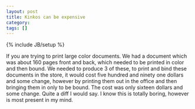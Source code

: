 ```yaml
---
layout: post
title: Kinkos can be expensive
category: 
tags: []
---
```

{% include JB/setup %}

If you are trying to print large color documents.  We had a document which was about 160 pages front and back, which needed to be printed in color and then bound.   We needed to produce 3 of these, to print and bind these documents in the store, it would cost five hundred and ninety one dollars and some change, however by printing them out in the office and then bringing them in only to be bound.  The cost was only sixteen dollars and some change.  Quite a diff I would say.  I know this is totally boring, however is most present in my mind.
